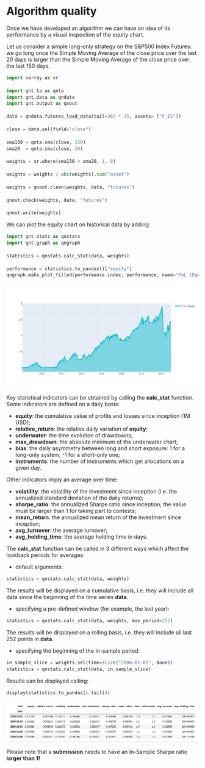 # Algorithm quality

Once we have developed an algorithm we can have an idea of its performance by a visual inspection of the equity chart.

Let us consider a simple long-only strategy on the S&P500 Index Futures: we go long once the Simple Moving Average of the close price over the last 20 days is larger than the Simple Moving Average of the close price over the last 150 days.

```python
import xarray as xr

import qnt.ta as qnta
import qnt.data as qndata
import qnt.output as qnout

data = qndata.futures_load_data(tail=365 * 15, assets= ["F_ES"])

close = data.sel(field="close")

sma150 = qnta.sma(close, 150)
sma20  = qnta.sma(close, 20)

weights = xr.where(sma150 < sma20, 1, 0)

weights = weights / abs(weights).sum("asset")

weights = qnout.clean(weights, data, "futures")

qnout.check(weights, data, "futures")

qnout.write(weights)
```

We can plot the equity chart on historical data by adding:

```python
import qnt.stats as qnstats
import qnt.graph as qngraph

statistics = qnstats.calc_stat(data, weights)

performance = statistics.to_pandas()["equity"]
qngraph.make_plot_filled(performance.index, performance, name="PnL (Equity)")
```

![plot](./pictures/newplot.png)

Key statistical indicators can be obtained by calling the **calc_stat** function. Some indicators are defined on a daily basis:

* **equity**: the cumulative value of profits and losses since inception (1M USD);
* **relative_return**: the relative daily variation of **equity**;
* **underwater**: the time evolution of drawdowns;
* **max_drawdown**: the absolute minimum of the underwater chart;
* **bias**: the daily asymmetry between long and short exposure: 1 for a long-only system, -1 for a short-only one;
* **instruments**: the number of instruments which get allocations on a given day.

Other indicators imply an average over time:

* **volatility**: the volatility of the investment since inception (i.e. the annualized standard deviation of the daily returns);
* **sharpe_ratio**: the annualized Sharpe ratio since inception; the value must be larger than 1 for taking part to contests;
* **mean_return**: the annualized mean return of the investment since inception;
* **avg_turnover**: the average turnover;
* **avg_holding_time**: the average holding time in days.

The **calc_stat** function can be called in 3 different ways which affect the lookback periods for averages:

* default arguments: 
```python
statistics = qnstats.calc_stat(data, weights)
```
The results will be displayed on a cumulative basis, i.e. they will include all data since the beginning of the time series **data**.

* specifying a pre-defined window (for example, the last year):
```python
statistics = qnstats.calc_stat(data, weights, max_period=252)
```
The results will be displayed on a rolling basis, i.e. they will include all last 252 points in **data**.

* specifying the beginning of the in-sample period:
```python
in_sample_slice = weights.sel(time=slice("2006-01-01", None))
statistics = qnstats.calc_stat(data, in_sample_slice)
```

Results can be displayed calling:
```python
display(statistics.to_pandas().tail())
```
![long](./pictures/long.png)

Please note that a **submission** needs to have an In-Sample Sharpe ratio **larger than 1!**





